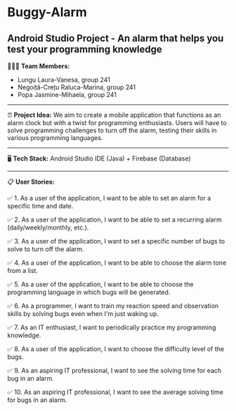 # Buggy-Alarm

## Android Studio Project - An alarm that helps you test your programming knowledge

👩🏻‍💻 **Team Members:**
- Lungu Laura-Vanesa, group 241
- Negoiță-Crețu Raluca-Marina, group 241
- Popa Jasmine-Mihaela, group 241

---

⏰ **Project Idea:** 
We aim to create a mobile application that functions as an alarm clock but with a twist for programming enthusiasts. Users will have to solve programming challenges to turn off the alarm, testing their skills in various programming languages.

---

🖥️ **Tech Stack:** 
Android Studio IDE (Java) + Firebase (Database)

---

📋 **User Stories:**

✅ 1. As a user of the application, I want to be able to set an alarm for a specific time and date. 

✅ 2. As a user of the application, I want to be able to set a recurring alarm (daily/weekly/monthly, etc.). 

✅ 3. As a user of the application, I want to set a specific number of bugs to solve to turn off the alarm. 

✅ 4. As a user of the application, I want to be able to choose the alarm tone from a list. 

✅ 5. As a user of the application, I want to be able to choose the programming language in which bugs will be generated. 

✅ 6. As a programmer, I want to train my reaction speed and observation skills by solving bugs even when I'm just waking up. 

✅ 7. As an IT enthusiast, I want to periodically practice my programming knowledge. 

✅ 8. As a user of the application, I want to choose the difficulty level of the bugs. 

✅ 9. As an aspiring IT professional, I want to see the solving time for each bug in an alarm. 

✅ 10. As an aspiring IT professional, I want to see the average solving time for bugs in an alarm. 
